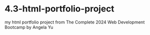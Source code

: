 # 4.3-html-portfolio-project
my html portfolio project from The Complete 2024 Web Development Bootcamp by Angela Yu
